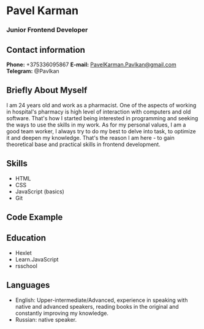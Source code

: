 # **Pavel Karman**

### Junior Frontend Developer

## Contact information

**Phone:** +375336095867
**E-mail:** PavelKarman.Pavlkan@gmail.com
**Telegram:** @Pavlkan

## **Briefly About Myself**

I am 24 years old and work as a pharmacist. One of the aspects of working in hospital's pharmacy is high level of interaction with computers and old software. That's how I started being interested in programming and seeking the ways to use the skills in my work. As for my personal values, I am a good team worker, I always try to do my best to delve into task, to optimize it and deepen my knowledge. That's the reason I am here - to gain theoretical base and practical skills in frontend development.

## **Skills**

-   HTML
-   CSS
-   JavaScript (basics)
-   Git

## **Code Example**

## **Education**

-   Hexlet
-   Learn.JavaScript
-   rsschool

## **Languages**

-   English: Upper-intermediate/Advanced, experience in speaking with native and advanced speakers, reading books in the original and constantly improving my knowledge.
-   Russian: native speaker.
